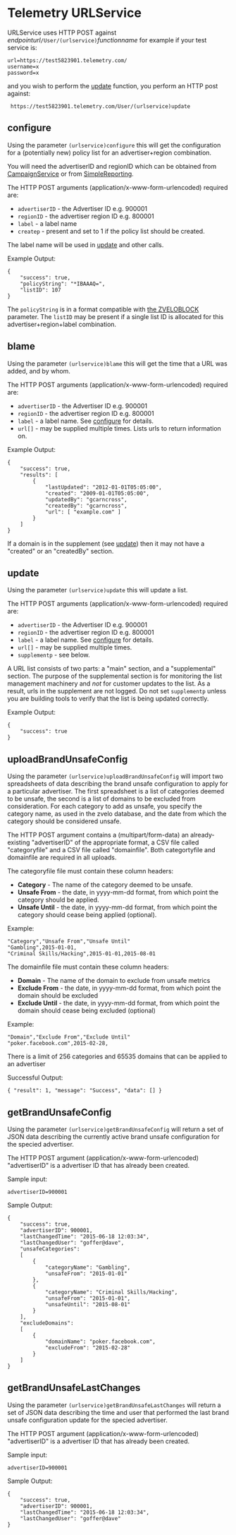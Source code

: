 Telemetry URLService
====================

URLService uses HTTP POST against *endpointurl*`/User/(urlservice)`*functionname* for example if your test service is:

    url=https://test5823901.telemetry.com/
    username=x
    password=x

and you wish to perform the [update](#update) function, you perform an HTTP post against:

     https://test5823901.telemetry.com/User/(urlservice)update

## configure

Using the parameter `(urlservice)configure` this will get the configuration
for a (potentially new) policy list for an advertiser+region combination.

You will need the advertiserID and regionID which can be obtained from
[CampaignService](./CampaignService.md#getRegions) or from [SimpleReporting](../Gateway/SimpleReporting.md#data-dictionary).

The HTTP POST arguments (application/x-www-form-urlencoded) required are:

* `advertiserID` - the Advertiser ID e.g. 900001
* `regionID` - the advertiser region ID e.g. 800001
* `label` - a label name
* `createp` - present and set to 1 if the policy list should be created.

The label name will be used in [update](#update) and other calls.

Example Output:

    {
        "success": true,
        "policyString": "*IBAAAQ=",
        "listID": 107
    }

The `policyString` is in a format compatible with [the ZVELOBLOCK](PolicyRules.md#zveloblock) parameter. The `listID` may be present if a single list ID is allocated for this advertiser+region+label combination.

## blame

Using the parameter `(urlservice)blame` this will get the time
that a URL was added, and by whom.

The HTTP POST arguments (application/x-www-form-urlencoded) required are:

* `advertiserID` - the Advertiser ID e.g. 900001
* `regionID` - the advertiser region ID e.g. 800001
* `label` - a label name. See [configure](#configure) for details.
* `url[]` - may be supplied multiple times. Lists urls to return information on.

Example Output:

    {
        "success": true,
        "results": [
            {
                "lastUpdated": "2012-01-01T05:05:00",
                "created": "2009-01-01T05:05:00",
                "updatedBy": "gcarncross",
                "createdBy": "gcarncross",
                "url": [ "example.com" ]
            }
        ]
    }

If a domain is in the supplement (see [update](#update)) then it may not have
a "created" or an "createdBy" section.

## update

Using the parameter `(urlservice)update` this will update a list.

The HTTP POST arguments (application/x-www-form-urlencoded) required are:

* `advertiserID` - the Advertiser ID e.g. 900001
* `regionID` - the advertiser region ID e.g. 800001
* `label` - a label name. See [configure](#configure) for details.
* `url[]` - may be supplied multiple times.
* `supplementp` - see below.

A URL list consists of two parts: a "main" section, and a "supplemental"
section. The purpose of the supplemental section is for monitoring the
list management machinery and *not* for customer updates to the list. As a
result, urls in the supplement are not logged. Do not set `supplementp` unless
you are building tools to verify that the list is being updated correctly.

Example Output:

    {
        "success": true
    }

## uploadBrandUnsafeConfig

Using the parameter `(urlservice)uploadBrandUnsafeConfig` will import two spreadsheets of data describing the brand unsafe configuration to apply for a particular advertiser. The first spreadsheet is a list of categories deemed to be unsafe, the second is a list of domains to be excluded from consideration. For each category to add as unsafe, you specify the category name, as used in the zvelo database, and the date from which the category should be considered unsafe.

The HTTP POST argument contains a (multipart/form-data) an already-existing "advertiserID" of the appropriate format, a CSV file called "categoryfile" and a CSV file called "domainfile". Both categortyfile and domainfile are required in all uploads.

The categoryfile file must contain these column headers:

* **Category** - The name of the category deemed to be unsafe.
* **Unsafe From** - the date, in yyyy-mm-dd format, from which point the category should be applied.
* **Unsafe Until** - the date, in yyyy-mm-dd format, from which point the category should cease being applied (optional).

Example:

    "Category","Unsafe From","Unsafe Until"
    "Gambling",2015-01-01,
    "Criminal Skills/Hacking",2015-01-01,2015-08-01

The domainfile file must contain these column headers:

* **Domain** - The name of the domain to exclude from unsafe metrics
* **Exclude From** - the date, in yyyy-mm-dd format, from which point the domain should be excluded
* **Exclude Until** - the date, in yyyy-mm-dd format, from which point the domain should cease being excluded (optional)

Example:

    "Domain","Exclude From","Exclude Until"
    "poker.facebook.com",2015-02-28,

There is a limit of 256 categories and 65535 domains that can be applied to an advertiser

Successful Output:

    { "result": 1, "message": "Success", "data": [] }

## getBrandUnsafeConfig

Using the parameter `(urlservice)getBrandUnsafeConfig` will return a set of JSON data describing the currently active brand unsafe configuration for the specied advertiser.

The HTTP POST argument (application/x-www-form-urlencoded) "advertiserID" is a advertiser ID that has already been created.

Sample input:

	advertiserID=900001

Sample Output:

	{
  		"success": true,
  		"advertiserID": 900001,
  		"lastChangedTime": "2015-06-18 12:03:34",
  		"lastChangedUser": "goffer@dave",
  		"unsafeCategories":
  		[
  			{
  				"categoryName": "Gambling",
  				"unsafeFrom": "2015-01-01"
  			},
  			{
  				"categoryName": "Criminal Skills/Hacking",
  				"unsafeFrom": "2015-01-01",
  				"unsafeUntil": "2015-08-01"
  			}
  		],
  		"excludeDomains":
  		[
  			{
  				"domainName": "poker.facebook.com",
  				"excludeFrom": "2015-02-28"
  			}
  		]
 	}

## getBrandUnsafeLastChanges

Using the parameter `(urlservice)getBrandUnsafeLastChanges` will return a set of JSON data describing the time and user that performed the last brand unsafe configuration update for the specied advertiser.

The HTTP POST argument (application/x-www-form-urlencoded) "advertiserID" is a advertiser ID that has already been created.

Sample input:

	advertiserID=900001

Sample Output:

	{
  		"success": true,
  		"advertiserID": 900001,
  		"lastChangedTime": "2015-06-18 12:03:34",
  		"lastChangedUser": "goffer@dave"
	}
